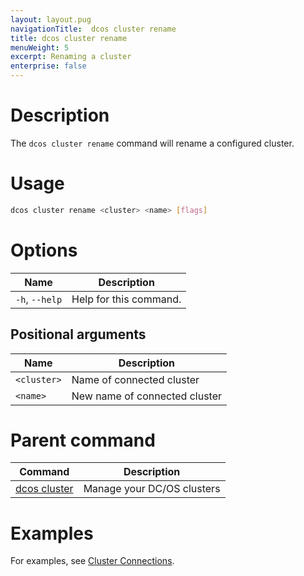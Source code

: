 ```yaml
---
layout: layout.pug
navigationTitle:  dcos cluster rename
title: dcos cluster rename
menuWeight: 5
excerpt: Renaming a cluster
enterprise: false
---
```


# Description
The `dcos cluster rename` command will rename a configured cluster.

# Usage

```bash
dcos cluster rename <cluster> <name> [flags]
```

# Options
| Name |  Description |
|---------|-------------|
|  `-h`, `--help`   | Help for this command. |

## Positional arguments

| Name |  Description |
|---------|-------------|
| `<cluster>`   |  Name of connected cluster |
| `<name>`   |  New name of connected cluster |

# Parent command

| Command | Description |
|---------|-------------|
| [dcos cluster](/1.12/cli/command-reference/dcos-cluster/) | Manage your DC/OS clusters |

# Examples
For examples, see [Cluster Connections](/1.12/administering-clusters/multiple-clusters/cluster-connections/).
